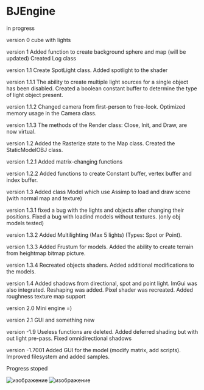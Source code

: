 # BJEngine

in progress

version 0
cube with lights

version 1
Added function to create background sphere and map (will be updated)
Created Log class 

version 1.1
Create SpotLight class. Added spotlight to the shader

version 1.1.1
The ability to create multiple light sources for a single object has been disabled.
Created a boolean constant buffer to determine the type of light object present.

version 1.1.2
Changed camera from first-person to free-look. Optimized memory usage in the Camera class.

version 1.1.3
The methods of the Render class: Close, Init, and Draw, are now virtual.

version 1.2
Added the Rasterize state to the Map class. Created the StaticModelOBJ class.

version 1.2.1
Added matrix-changing functions

version 1.2.2
Added functions to create Constant buffer, vertex buffer and index buffer.

version 1.3
Added class Model which use Assimp to load and draw scene (with normal map and texture)

version 1.3.1
fixed a bug with the lights and objects after changing their positions. Fixed a bug with loadind models without textures. (only obj models tested)

version 1.3.2
Added Multilighting (Max 5 lights) (Types: Spot or Point).

version 1.3.3
Added Frustum for models. Added the ability to create terrain from heightmap bitmap picture.

version 1.3.4
Recreated objects shaders. Added additional modifications to the models. 

version 1.4 
Added shadows from directional, spot and point light. ImGui was also integrated. Reshaping was added. Pixel shader was recreated. Added roughness texture map support

version 2.0
Mini engine =)

version 2.1
GUI and something new

version -1.9
Useless functions are deleted. Added deferred shading but with out light pre-pass. Fixed omnidirectional shadows

version -1.7001
Added GUI for the model (modify matrix, add scripts). Improved filesystem and added samples.

Progress stoped

![изображение](https://github.com/JustBloodJoker/BJEngine/assets/113119625/20fbcd77-6a6d-4b70-9bae-6dfd3f6c6801)
![изображение](https://github.com/JustBloodJoker/BJEngine/assets/113119625/56d2e0f8-0c5c-413a-9328-859778a7c594)
